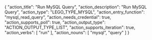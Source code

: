 {
"action_title": "Run MySQL Query",
"action_description": "Run MySQL Query",
"action_type": "LEGO_TYPE_MYSQL",
"action_entry_function": "mysql_read_query",
"action_needs_credential": true,
"action_supports_poll": true,
"action_output_type": "ACTION_OUTPUT_TYPE_LIST",
"action_supports_iteration": true,
"action_verbs": [
"run"
],
"action_nouns": [
"mysql",
"query"
]
}
